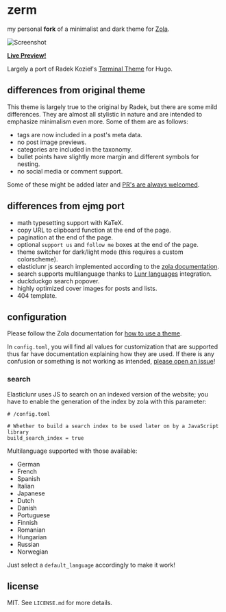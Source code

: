 # zerm

my personal **fork** of a minimalist and dark theme for [Zola](https://getzola.org).

![Screenshot](../master/zerm-preview.png?raw=true)

[**Live Preview!**](https://zwitt-zerm.netlify.app/)

Largely a port of Radek Kozieł's [Terminal
Theme](https://github.com/panr/hugo-theme-terminal) for Hugo.

## differences from original theme

This theme is largely true to the original by Radek, but there are some mild
differences. They are almost all stylistic in nature and are intended to
emphasize minimalism even more. Some of them are as follows:
- tags are now included in a post's meta data.
- no post image previews.
- categories are included in the taxonomy.
- bullet points have slightly more margin and different symbols for nesting.
- no social media or comment support.

Some of these might be added later and [PR's are always
welcomed](https://github.com/ejmg/zerm/pulls).

## differences from ejmg port

- math typesetting support with KaTeX.
- copy URL to clipboard function at the end of the page.
- pagination at the end of the page.
- optional `support us` and `follow me` boxes at the end of the page.
- theme switcher for dark/light mode (this requires a custom colorscheme).
- elasticlunr js search implemented according to the [zola documentation](https://www.getzola.org/documentation/content/search/).
- search supports multilanguage thanks to [Lunr languages](https://github.com/weixsong/lunr-languages) integration.
- duckduckgo search popover.
- highly optimized cover images for posts and lists.
- 404 template.

## configuration

Please follow the Zola documentation for [how to use a
theme](https://www.getzola.org/documentation/themes/installing-and-using-themes/#installing-a-theme).

In `config.toml`, you will find all values for customization that are supported
thus far have documentation explaining how they are used. If there is any confusion or something is not working as intended, [please open an issue](https://github.com/ejmg/zerm/issues)!

### search
Elasticlunr uses JS to search on an indexed version of the website;
you have to enable the generation of the index by zola with this
parameter:
```
# /config.toml

# Whether to build a search index to be used later on by a JavaScript library
build_search_index = true
```

Multilanguage supported with those available:
* German
* French
* Spanish
* Italian
* Japanese
* Dutch
* Danish
* Portuguese
* Finnish
* Romanian
* Hungarian
* Russian
* Norwegian

Just select a `default_language` accordingly to make it work!

## license

MIT. See `LICENSE.md` for more details.
